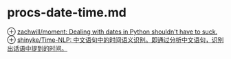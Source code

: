 # procs-date-time.md
⊕ [zachwill/moment: Dealing with dates in Python shouldn't have to suck.](https://github.com/zachwill/moment)
⊕ [shinyke/Time-NLP: 中文语句中的时间语义识别。即通过分析中文语句，识别出话语中提到的时间。](https://github.com/shinyke/Time-NLP/)
